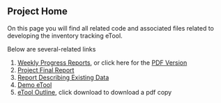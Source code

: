 ## Project Home

On this page you will find all related code and associated files related to developing the inventory tracking eTool.

Below are several-related links

1. [Weekly Progress Reports](https://paceafenet.github.io/progress_reports/), or click here for the [PDF Version](https://github.com/paceafenet/progress_reports/blob/master/Current%20Progress%20Report.pdf)
2. [Project Final Report](https://paceafenet.github.io/final_report/)
3. [Report Describing Existing Data](https://github.com/paceafenet/etool_dev/blob/master/existing_lab_data_exploration.md)
4. [Demo eTool](https://travis-shinin-spot.shinyapps.io/etool_dev/)
5. [eTool Outline](https://github.com/paceafenet/etool_dev/blob/master/eTool%20Functionality%20Outline.pdf), click download to download a pdf copy

